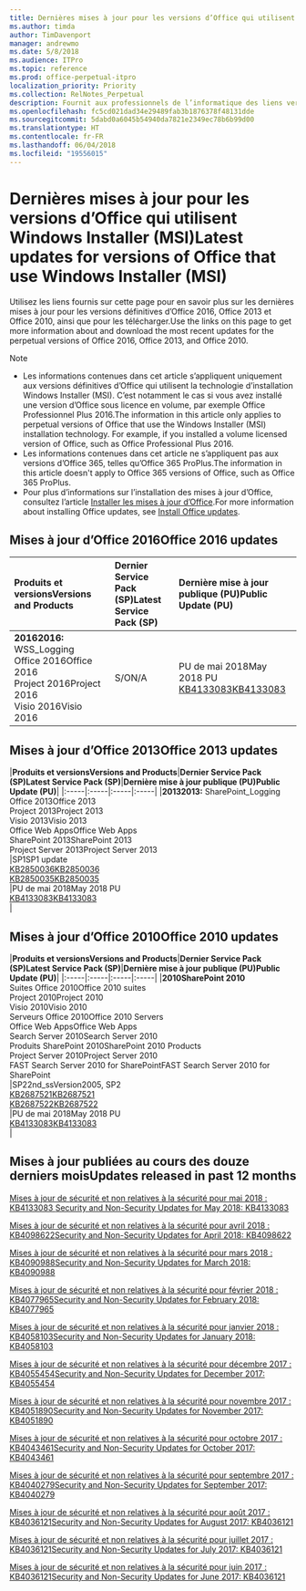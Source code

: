 ```yaml
---
title: Dernières mises à jour pour les versions d’Office qui utilisent Windows Installer (MSI)
ms.author: timda
author: TimDavenport
manager: andrewmo
ms.date: 5/8/2018
ms.audience: ITPro
ms.topic: reference
ms.prod: office-perpetual-itpro
localization_priority: Priority
ms.collection: RelNotes_Perpetual
description: Fournit aux professionnels de l’informatique des liens vers les dernières informations sur les mises à jour pour les versions définitives d’Office 2016, Office 2013 et Office 2010
ms.openlocfilehash: fc5cd021dad34e29489fab3b1876378f48131dde
ms.sourcegitcommit: 5dabd0a6045b54940da7821e2349ec78b6b99d00
ms.translationtype: HT
ms.contentlocale: fr-FR
ms.lasthandoff: 06/04/2018
ms.locfileid: "19556015"
---
```

# <a name="latest-updates-for-versions-of-office-that-use-windows-installer-msi"></a><span data-ttu-id="e105d-103">Dernières mises à jour pour les versions d’Office qui utilisent Windows Installer (MSI)</span><span class="sxs-lookup"><span data-stu-id="e105d-103">Latest updates for versions of Office that use Windows Installer (MSI)</span></span>

<span data-ttu-id="e105d-104">Utilisez les liens fournis sur cette page pour en savoir plus sur les dernières mises à jour pour les versions définitives d’Office 2016, Office 2013 et Office 2010, ainsi que pour les télécharger.</span><span class="sxs-lookup"><span data-stu-id="e105d-104">Use the links on this page to get more information about and download the most recent updates for the perpetual versions of Office 2016, Office 2013, and Office 2010.</span></span>
  
 
> [!NOTE]
> - <span data-ttu-id="e105d-p101">Les informations contenues dans cet article s’appliquent uniquement aux versions définitives d’Office qui utilisent la technologie d’installation Windows Installer (MSI). C’est notamment le cas si vous avez installé une version d’Office sous licence en volume, par exemple Office Professionnel Plus 2016.</span><span class="sxs-lookup"><span data-stu-id="e105d-p101">The information in this article only applies to perpetual versions of Office that use the Windows Installer (MSI) installation technology. For example, if you installed a volume licensed version of Office, such as Office Professional Plus 2016.</span></span>
> - <span data-ttu-id="e105d-107">Les informations contenues dans cet article ne s’appliquent pas aux versions d’Office 365, telles qu’Office 365 ProPlus.</span><span class="sxs-lookup"><span data-stu-id="e105d-107">The information in this article doesn't apply to Office 365 versions of Office, such as Office 365 ProPlus.</span></span>
> - <span data-ttu-id="e105d-108">Pour plus d’informations sur l’installation des mises à jour d’Office, consultez l’article [Installer les mises à jour d’Office](https://support.office.com/article/2ab296f3-7f03-43a2-8e50-46de917611c5).</span><span class="sxs-lookup"><span data-stu-id="e105d-108">For more information about installing Office updates, see [Install Office updates](https://support.office.com/article/2ab296f3-7f03-43a2-8e50-46de917611c5).</span></span> 


## <a name="office-2016-updates"></a><span data-ttu-id="e105d-109">Mises à jour d’Office 2016</span><span class="sxs-lookup"><span data-stu-id="e105d-109">Office 2016 updates</span></span>

|<span data-ttu-id="e105d-110">**Produits et versions**</span><span class="sxs-lookup"><span data-stu-id="e105d-110">**Versions and Products**</span></span>|<span data-ttu-id="e105d-111">**Dernier Service Pack (SP)**</span><span class="sxs-lookup"><span data-stu-id="e105d-111">**Latest Service Pack (SP)**</span></span>|<span data-ttu-id="e105d-112">**Dernière mise à jour publique (PU)**</span><span class="sxs-lookup"><span data-stu-id="e105d-112">**Public Update (PU)**</span></span>|
|:-----|:-----|:-----|
|<span data-ttu-id="e105d-113">**2016**</span><span class="sxs-lookup"><span data-stu-id="e105d-113">**2016:** WSS_Logging</span></span> <br/> <span data-ttu-id="e105d-114">Office 2016</span><span class="sxs-lookup"><span data-stu-id="e105d-114">Office 2016</span></span>  <br/> <span data-ttu-id="e105d-115">Project 2016</span><span class="sxs-lookup"><span data-stu-id="e105d-115">Project 2016</span></span>  <br/> <span data-ttu-id="e105d-116">Visio 2016</span><span class="sxs-lookup"><span data-stu-id="e105d-116">Visio 2016</span></span>  <br/> |<span data-ttu-id="e105d-117">S/O</span><span class="sxs-lookup"><span data-stu-id="e105d-117">N/A</span></span>  <br/> |<span data-ttu-id="e105d-118">PU de mai 2018</span><span class="sxs-lookup"><span data-stu-id="e105d-118">May 2018 PU</span></span>  <br/> [<span data-ttu-id="e105d-119">KB4133083</span><span class="sxs-lookup"><span data-stu-id="e105d-119">KB4133083</span></span>](https://support.microsoft.com/fr-FR/help/4133083) <br/> |
   
## <a name="office-2013-updates"></a><span data-ttu-id="e105d-120">Mises à jour d’Office 2013</span><span class="sxs-lookup"><span data-stu-id="e105d-120">Office 2013 updates</span></span>

|<span data-ttu-id="e105d-121">**Produits et versions**</span><span class="sxs-lookup"><span data-stu-id="e105d-121">**Versions and Products**</span></span>|<span data-ttu-id="e105d-122">**Dernier Service Pack (SP)**</span><span class="sxs-lookup"><span data-stu-id="e105d-122">**Latest Service Pack (SP)**</span></span>|<span data-ttu-id="e105d-123">**Dernière mise à jour publique (PU)**</span><span class="sxs-lookup"><span data-stu-id="e105d-123">**Public Update (PU)**</span></span>|
|:-----|:-----|:-----|:-----|
|<span data-ttu-id="e105d-124">**2013**</span><span class="sxs-lookup"><span data-stu-id="e105d-124">**2013:** SharePoint_Logging</span></span> <br/> <span data-ttu-id="e105d-125">Office 2013</span><span class="sxs-lookup"><span data-stu-id="e105d-125">Office 2013</span></span>  <br/> <span data-ttu-id="e105d-126">Project 2013</span><span class="sxs-lookup"><span data-stu-id="e105d-126">Project 2013</span></span>  <br/> <span data-ttu-id="e105d-127">Visio 2013</span><span class="sxs-lookup"><span data-stu-id="e105d-127">Visio 2013</span></span>  <br/> <span data-ttu-id="e105d-128">Office Web Apps</span><span class="sxs-lookup"><span data-stu-id="e105d-128">Office Web Apps</span></span>  <br/> <span data-ttu-id="e105d-129">SharePoint 2013</span><span class="sxs-lookup"><span data-stu-id="e105d-129">SharePoint 2013</span></span>  <br/> <span data-ttu-id="e105d-130">Project Server 2013</span><span class="sxs-lookup"><span data-stu-id="e105d-130">Project Server 2013</span></span>  <br/> |<span data-ttu-id="e105d-131">SP1</span><span class="sxs-lookup"><span data-stu-id="e105d-131">SP1 update</span></span> <br/> [<span data-ttu-id="e105d-132">KB2850036</span><span class="sxs-lookup"><span data-stu-id="e105d-132">KB2850036</span></span>](https://support.microsoft.com/kb/2850036) <br/>[<span data-ttu-id="e105d-133">KB2850035</span><span class="sxs-lookup"><span data-stu-id="e105d-133">KB2850035</span></span>](https://support.microsoft.com/kb/2850035) <br/> |<span data-ttu-id="e105d-134">PU de mai 2018</span><span class="sxs-lookup"><span data-stu-id="e105d-134">May 2018 PU</span></span>  <br/> [<span data-ttu-id="e105d-135">KB4133083</span><span class="sxs-lookup"><span data-stu-id="e105d-135">KB4133083</span></span>](https://support.microsoft.com/fr-FR/help/4133083) <br/> |
   
## <a name="office-2010-updates"></a><span data-ttu-id="e105d-136">Mises à jour d’Office 2010</span><span class="sxs-lookup"><span data-stu-id="e105d-136">Office 2010 updates</span></span>

|<span data-ttu-id="e105d-137">**Produits et versions**</span><span class="sxs-lookup"><span data-stu-id="e105d-137">**Versions and Products**</span></span>|<span data-ttu-id="e105d-138">**Dernier Service Pack (SP)**</span><span class="sxs-lookup"><span data-stu-id="e105d-138">**Latest Service Pack (SP)**</span></span>|<span data-ttu-id="e105d-139">**Dernière mise à jour publique (PU)**</span><span class="sxs-lookup"><span data-stu-id="e105d-139">**Public Update (PU)**</span></span>|
|:-----|:-----|:-----|:-----|
|<span data-ttu-id="e105d-140">**2010**</span><span class="sxs-lookup"><span data-stu-id="e105d-140">**SharePoint 2010**</span></span> <br/> <span data-ttu-id="e105d-141">Suites Office 2010</span><span class="sxs-lookup"><span data-stu-id="e105d-141">Office 2010 suites</span></span>  <br/> <span data-ttu-id="e105d-142">Project 2010</span><span class="sxs-lookup"><span data-stu-id="e105d-142">Project 2010</span></span>  <br/> <span data-ttu-id="e105d-143">Visio 2010</span><span class="sxs-lookup"><span data-stu-id="e105d-143">Visio 2010</span></span>  <br/> <span data-ttu-id="e105d-144">Serveurs Office 2010</span><span class="sxs-lookup"><span data-stu-id="e105d-144">Office 2010 Servers</span></span>  <br/> <span data-ttu-id="e105d-145">Office Web Apps</span><span class="sxs-lookup"><span data-stu-id="e105d-145">Office Web Apps</span></span>  <br/> <span data-ttu-id="e105d-146">Search Server 2010</span><span class="sxs-lookup"><span data-stu-id="e105d-146">Search Server 2010</span></span>  <br/> <span data-ttu-id="e105d-147">Produits SharePoint 2010</span><span class="sxs-lookup"><span data-stu-id="e105d-147">SharePoint 2010 Products</span></span>  <br/> <span data-ttu-id="e105d-148">Project Server 2010</span><span class="sxs-lookup"><span data-stu-id="e105d-148">Project Server 2010</span></span>  <br/> <span data-ttu-id="e105d-149">FAST Search Server 2010 for SharePoint</span><span class="sxs-lookup"><span data-stu-id="e105d-149">FAST Search Server 2010 for SharePoint</span></span>  <br/> |<span data-ttu-id="e105d-150">SP2</span><span class="sxs-lookup"><span data-stu-id="e105d-150">2nd_ssVersion2005, SP2</span></span> <br/>[<span data-ttu-id="e105d-151">KB2687521</span><span class="sxs-lookup"><span data-stu-id="e105d-151">KB2687521</span></span>](https://support.microsoft.com/kb/2687521) <br/> [<span data-ttu-id="e105d-152">KB2687522</span><span class="sxs-lookup"><span data-stu-id="e105d-152">KB2687522</span></span>](https://support.microsoft.com/kb/2687522) <br/> |<span data-ttu-id="e105d-153">PU de mai 2018</span><span class="sxs-lookup"><span data-stu-id="e105d-153">May 2018 PU</span></span> <br/>[<span data-ttu-id="e105d-154">KB4133083</span><span class="sxs-lookup"><span data-stu-id="e105d-154">KB4133083</span></span>](https://support.microsoft.com/fr-FR/help/4133083) <br/>|
   

   
## <a name="updates-released-in-past-12-months"></a><span data-ttu-id="e105d-155">Mises à jour publiées au cours des douze derniers mois</span><span class="sxs-lookup"><span data-stu-id="e105d-155">Updates released in past 12 months</span></span>

[<span data-ttu-id="e105d-156">Mises à jour de sécurité et non relatives à la sécurité pour mai 2018 : KB4133083 </span><span class="sxs-lookup"><span data-stu-id="e105d-156">Security and Non-Security Updates for May 2018: KB4133083 </span></span>](https://support.microsoft.com/fr-FR/help/4133083)
  
[<span data-ttu-id="e105d-157">Mises à jour de sécurité et non relatives à la sécurité pour avril 2018 : KB4098622</span><span class="sxs-lookup"><span data-stu-id="e105d-157">Security and Non-Security Updates for April 2018: KB4098622</span></span>](https://support.microsoft.com/fr-FR/help/4098622) 
  
[<span data-ttu-id="e105d-158">Mises à jour de sécurité et non relatives à la sécurité pour mars 2018 : KB4090988</span><span class="sxs-lookup"><span data-stu-id="e105d-158">Security and Non-Security Updates for March 2018: KB4090988</span></span>](https://support.microsoft.com/fr-FR/help/4090988)  
  
[<span data-ttu-id="e105d-159">Mises à jour de sécurité et non relatives à la sécurité pour février 2018 : KB4077965</span><span class="sxs-lookup"><span data-stu-id="e105d-159">Security and Non-Security Updates for February 2018: KB4077965</span></span>](https://support.microsoft.com/help/4077965)  
  
[<span data-ttu-id="e105d-160">Mises à jour de sécurité et non relatives à la sécurité pour janvier 2018 : KB4058103</span><span class="sxs-lookup"><span data-stu-id="e105d-160">Security and Non-Security Updates for January 2018: KB4058103</span></span>](https://support.microsoft.com/help/4058103)   
  
[<span data-ttu-id="e105d-161">Mises à jour de sécurité et non relatives à la sécurité pour décembre 2017 : KB4055454</span><span class="sxs-lookup"><span data-stu-id="e105d-161">Security and Non-Security Updates for December 2017: KB4055454</span></span>](https://support.microsoft.com/help/4055454)   
  
[<span data-ttu-id="e105d-162">Mises à jour de sécurité et non relatives à la sécurité pour novembre 2017 : KB4051890</span><span class="sxs-lookup"><span data-stu-id="e105d-162">Security and Non-Security Updates for November 2017: KB4051890</span></span>](https://support.microsoft.com/help/4051890)   
  
[<span data-ttu-id="e105d-163">Mises à jour de sécurité et non relatives à la sécurité pour octobre 2017 : KB4043461</span><span class="sxs-lookup"><span data-stu-id="e105d-163">Security and Non-Security Updates for October 2017: KB4043461</span></span>](https://support.microsoft.com/help/4043461)   
  
[<span data-ttu-id="e105d-164">Mises à jour de sécurité et non relatives à la sécurité pour septembre 2017 : KB4040279</span><span class="sxs-lookup"><span data-stu-id="e105d-164">Security and Non-Security Updates for September 2017: KB4040279</span></span>](https://support.microsoft.com/help/4040279)   
  
[<span data-ttu-id="e105d-165">Mises à jour de sécurité et non relatives à la sécurité pour août 2017 : KB4036121</span><span class="sxs-lookup"><span data-stu-id="e105d-165">Security and Non-Security Updates for August 2017: KB4036121</span></span>](https://support.microsoft.com/help/4036121)   
  
[<span data-ttu-id="e105d-166">Mises à jour de sécurité et non relatives à la sécurité pour juillet 2017 : KB4036121</span><span class="sxs-lookup"><span data-stu-id="e105d-166">Security and Non-Security Updates for July 2017: KB4036121</span></span>](https://support.microsoft.com/help/4033107)   
  
[<span data-ttu-id="e105d-167">Mises à jour de sécurité et non relatives à la sécurité pour juin 2017 : KB4036121</span><span class="sxs-lookup"><span data-stu-id="e105d-167">Security and Non-Security Updates for June 2017: KB4036121</span></span>](https://support.microsoft.com/help/4023935)   
  
